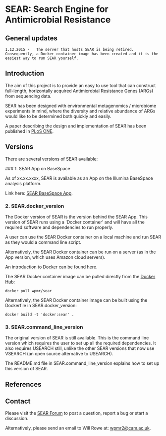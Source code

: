 # SEAR: Search Engine for Antimicrobial Resistance


## General updates

    1.12.2015 -   The server that hosts SEAR is being retired. Consequently, a Docker container image has been created and it is the easiest way to run SEAR yourself.




## Introduction

The aim of this project is to provide an easy to use tool that can construct full-length, horizontally acquired Antimicrobial Resistance Genes (ARGs) from sequencing data.

SEAR has been designed with environmental metagenomics / microbiome experiments in mind, where the diversity and relative abundance of ARGs would like to be determined both quickly and easily.

A paper describing the design and implementation of SEAR has been published in [PLoS ONE](http://doi.org/10.1371/journal.pone.0133492).




## Versions

There are several versions of SEAR available:

### 1.	SEAR App on BaseSpace

As of xx.xx.xxxx, SEAR is available as an App on the Illumina BaseSpace analysis platform.

Link here: [SEAR BaseSpace App](www.google.com).


### 2.	SEAR.docker_version

The Docker version of SEAR is the version behind the SEAR App. This version of SEAR runs using a 'Docker container' and will have all the required software and dependencies to run properly.

A user can use the SEAR Docker container on a local machine and run SEAR as they would a command line script. 

Alternatively, the SEAR Docker container can be run on a server (as in the App version, which uses Amazon cloud servers).

An introduction to Docker can be found [here](https://training.docker.com/).

The SEAR Docker container image can be pulled directly from the [Docker Hub](https://hub.docker.com/r/wpmr/sear/):

`docker pull wpmr/sear`

Alternatively, the SEAR Docker container image can be built using the Dockerfile in SEAR.docker_version:

`docker build -t 'docker:sear' .`



### 3.	SEAR.command_line_version

The original version of SEAR is still available. This is the command line version which requires the user to set up all the required dependencies. It also requires USEARCH still, unlike the other SEAR versions that now use VSEARCH (an open source alternative to USEARCH).

The README.md file in SEAR.command_line_version explains how to set up this version of SEAR.




## References




## Contact

Please visit the [SEAR Forum](https://groups.google.com/forum/#!forum/sear) to post a question, report a bug or start a discussion.

Alternatively, please send an email to Will Rowe at: [wpmr2@cam.ac.uk](mailto:wpmr2@cam.ac.uk?subject=SEAR).
